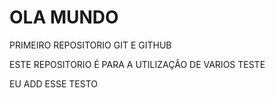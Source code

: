 # OLA MUNDO
 PRIMEIRO REPOSITORIO GIT E GITHUB

 ESTE REPOSITORIO É PARA A UTILIZAÇÃO DE VARIOS TESTE

EU ADD ESSE TESTO 
